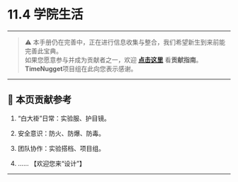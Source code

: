 # 11.4 学院生活

---

> ⚠️ 本手册仍在完善中，正在进行信息收集与整合，我们希望新生到来前能完善此宝典。  
> 如果您愿意参与并成为贡献者之一，欢迎 **[点击这里](/CONTRIBUTING)** 看**贡献指南**。  
> **TimeNugget**项目组在此向您表示感谢。  

---

## 📌 本页贡献参考

1. “白大褂”日常：实验服、护目镜。

2. 安全意识：防火、防爆、防毒。

3. 团队协作：实验搭档、项目组。

4. ……  【欢迎您来“设计”】

---
